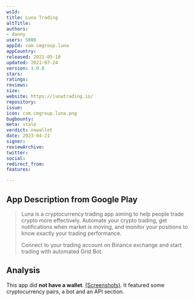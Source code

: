 ```yaml
---
wsId: 
title: Luna Trading
altTitle: 
authors:
- danny
users: 5000
appId: com.cmgroup.luna
appCountry: 
released: 2021-05-10
updated: 2021-07-24
version: 1.0.8
stars: 
ratings: 
reviews: 
size: 
website: https://lunatrading.io/
repository: 
issue: 
icon: com.cmgroup.luna.png
bugbounty: 
meta: stale
verdict: nowallet
date: 2023-04-21
signer: 
reviewArchive: 
twitter: 
social: 
redirect_from: 
features: 

---
```


## App Description from Google Play

> Luna is a cryptocurrency trading app aiming to help people trade crypto more effectively. Automate your crypto trading, get notifications when market is moving, and monitor your positions to know exactly your trading performance.
> 
> Connect to your trading account on Binance exchange and start trading with automated Grid Bot.

## Analysis 

This app did **not have a wallet**. [(Screenshots)](https://twitter.com/BitcoinWalletz/status/1649305144419577856). It featured some cryptocurrency pairs, a bot and an API section.